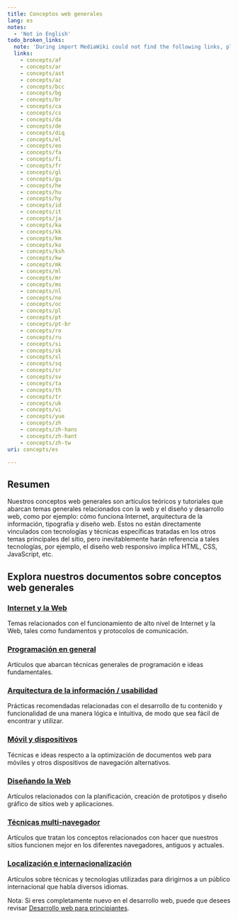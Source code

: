 ```yaml
---
title: Conceptos web generales
lang: es
notes:
  - 'Not in English'
todo_broken_links:
  note: 'During import MediaWiki could not find the following links, please fix and adjust this list.'
  links:
    - concepts/af
    - concepts/ar
    - concepts/ast
    - concepts/az
    - concepts/bcc
    - concepts/bg
    - concepts/br
    - concepts/ca
    - concepts/cs
    - concepts/da
    - concepts/de
    - concepts/diq
    - concepts/el
    - concepts/eo
    - concepts/fa
    - concepts/fi
    - concepts/fr
    - concepts/gl
    - concepts/gu
    - concepts/he
    - concepts/hu
    - concepts/hy
    - concepts/id
    - concepts/it
    - concepts/ja
    - concepts/ka
    - concepts/kk
    - concepts/km
    - concepts/ko
    - concepts/ksh
    - concepts/kw
    - concepts/mk
    - concepts/ml
    - concepts/mr
    - concepts/ms
    - concepts/nl
    - concepts/no
    - concepts/oc
    - concepts/pl
    - concepts/pt
    - concepts/pt-br
    - concepts/ro
    - concepts/ru
    - concepts/si
    - concepts/sk
    - concepts/sl
    - concepts/sq
    - concepts/sr
    - concepts/sv
    - concepts/ta
    - concepts/th
    - concepts/tr
    - concepts/uk
    - concepts/vi
    - concepts/yue
    - concepts/zh
    - concepts/zh-hans
    - concepts/zh-hant
    - concepts/zh-tw
uri: concepts/es

---
```

## Resumen

Nuestros conceptos web generales son artículos teóricos y tutoriales que abarcan temas generales relacionados con la web y el diseño y desarrollo web, como por ejemplo: cómo funciona Internet, arquitectura de la información, tipografía y diseño web. Estos no están directamente vinculados con tecnologías y técnicas específicas tratadas en los otros temas principales del sitio, pero inevitablemente harán referencia a tales tecnologías, por ejemplo, el diseño web responsivo implica HTML, CSS, JavaScript, etc.

## Explora nuestros documentos sobre conceptos web generales

### [Internet y la Web](/concepts/internet_and_web)

Temas relacionados con el funcionamiento de alto nivel de Internet y la Web, tales como fundamentos y protocolos de comunicación.

### [Programación en general](/concepts/general_programming)

Artículos que abarcan técnicas generales de programación e ideas fundamentales.

### [Arquitectura de la información / usabilidad](/concepts/ia_and_usability)

Prácticas recomendadas relacionadas con el desarrollo de tu contenido y funcionalidad de una manera lógica e intuitiva, de modo que sea fácil de encontrar y utilizar.

### [Móvil y dispositivos](/concepts/mobile_web)

Técnicas e ideas respecto a la optimización de documentos web para móviles y otros dispositivos de navegación alternativos.

### [Diseñando la Web](/concepts/web_design)

Artículos relacionados con la planificación, creación de prototipos y diseño gráfico de sitios web y aplicaciones.

### [Técnicas multi-navegador](/concepts/cross_browser_techniques)

Artículos que tratan los conceptos relacionados con hacer que nuestros sitios funcionen mejor en los diferentes navegadores, antiguos y actuales.

### [Localización e internacionalización](/concepts/localisation)

Artículos sobre técnicas y tecnologías utilizadas para dirigirnos a un público internacional que habla diversos idiomas.

 Nota: Si eres completamente nuevo en el desarrollo web, puede que desees revisar [Desarrollo web para principiantes](/beginners/es).
